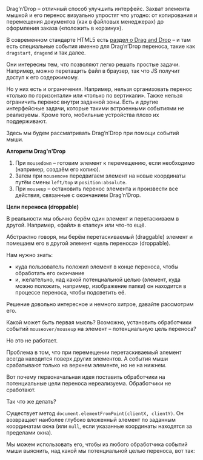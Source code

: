 Drag’n’Drop – отличный способ улучшить интерфейс. Захват элемента мышкой и его перенос визуально упростят что угодно: от копирования и перемещения документов (как в файловых менеджерах) до оформления заказа («положить в корзину»).

В современном стандарте HTML5 есть [раздел о Drag and Drop](https://html.spec.whatwg.org/multipage/interaction.html#dnd) – и там есть специальные события именно для Drag’n’Drop переноса, такие как `dragstart`, `dragend` и так далее.

Они интересны тем, что позволяют легко решать простые задачи. Например, можно перетащить файл в браузер, так что JS получит доступ к его содержимому.

Но у них есть и ограничения. Например, нельзя организовать перенос «только по горизонтали» или «только по вертикали». Также нельзя ограничить перенос внутри заданной зоны. Есть и другие интерфейсные задачи, которые такими встроенными событиями не реализуемы. Кроме того, мобильные устройства плохо их поддерживают.

Здесь мы будем рассматривать Drag’n’Drop при помощи событий мыши.

**Алгоритм Drag'n'Drop**

1.  При `mousedown` – готовим элемент к перемещению, если необходимо (например, создаём его копию).
2.  Затем при `mousemove` передвигаем элемент на новые координаты путём смены `left/top` и `position:absolute`.
3.  При `mouseup` – остановить перенос элемента и произвести все действия, связанные с окончанием Drag’n’Drop.

**Цели переноса (droppable)**

В реальности мы обычно берём один элемент и перетаскиваем в другой. Например, «файл» в «папку» или что-то ещё.

Абстрактно говоря, мы берём перетаскиваемый (draggable) элемент и помещаем его в другой элемент «цель переноса» (droppable).

Нам нужно знать:

-   куда пользователь положил элемент в конце переноса, чтобы обработать его окончание
-   и, желательно, над какой потенциальной целью (элемент, куда можно положить, например, изображение папки) он находится в процессе переноса, чтобы подсветить её.

Решение довольно интересное и немного хитрое, давайте рассмотрим его.

Какой может быть первая мысль? Возможно, установить обработчики событий `mouseover/mouseup` на элемент – потенциальную цель переноса?

Но это не работает.

Проблема в том, что при перемещении перетаскиваемый элемент всегда находится поверх других элементов. А события мыши срабатывают только на верхнем элементе, но не на нижнем.

Вот почему первоначальная идея поставить обработчики на потенциальные цели переноса нереализуема. Обработчики не сработают.

Так что же делать?

Существует метод `document.elementFromPoint(clientX, clientY)`. Он возвращает наиболее глубоко вложенный элемент по заданным координатам окна (или `null`, если указанные координаты находятся за пределами окна).

Мы можем использовать его, чтобы из любого обработчика событий мыши выяснить, над какой мы потенциальной целью переноса, вот так: